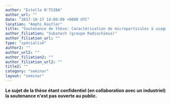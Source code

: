 ```yaml
---
author: "Estelle N'TSIBA"
author_url: ""
date: "2017-10-17 14:00:00 +0000 UTC"
location: "Amphi Kastler"
title: "Soutenance de thèse: Caractérisation de microparticules à usage médical pour la curiethérapie : veille règlementaire et mise au point de méthodes de caractérisation en vue de leur injection chez l’homme"
author_filiation: "Subatech (groupe Radiochimie)"
author_filiation_url: ""
type: "spécialisé"
author2: ""
author_url2: ""
author_filiation2: ""
author_filiation_url2: ""
title2: ""
category: "seminar" 
layout: "seminar"
---
```

**Le sujet de la thèse étant confidentiel (en collaboration avec un industriel) la soutenance n'est pas ouverte au public.**

